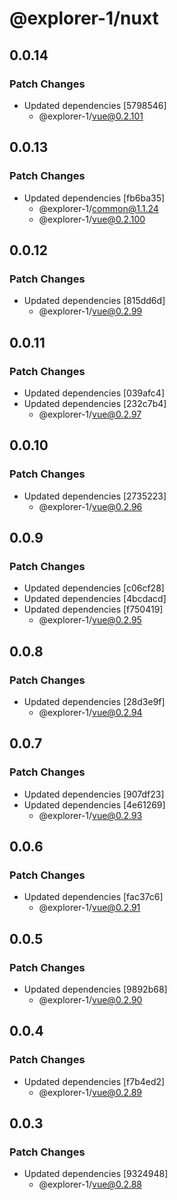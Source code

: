 # @explorer-1/nuxt

## 0.0.14

### Patch Changes

- Updated dependencies [5798546]
  - @explorer-1/vue@0.2.101

## 0.0.13

### Patch Changes

- Updated dependencies [fb6ba35]
  - @explorer-1/common@1.1.24
  - @explorer-1/vue@0.2.100

## 0.0.12

### Patch Changes

- Updated dependencies [815dd6d]
  - @explorer-1/vue@0.2.99

## 0.0.11

### Patch Changes

- Updated dependencies [039afc4]
- Updated dependencies [232c7b4]
  - @explorer-1/vue@0.2.97

## 0.0.10

### Patch Changes

- Updated dependencies [2735223]
  - @explorer-1/vue@0.2.96

## 0.0.9

### Patch Changes

- Updated dependencies [c06cf28]
- Updated dependencies [4bcdacd]
- Updated dependencies [f750419]
  - @explorer-1/vue@0.2.95

## 0.0.8

### Patch Changes

- Updated dependencies [28d3e9f]
  - @explorer-1/vue@0.2.94

## 0.0.7

### Patch Changes

- Updated dependencies [907df23]
- Updated dependencies [4e61269]
  - @explorer-1/vue@0.2.93

## 0.0.6

### Patch Changes

- Updated dependencies [fac37c6]
  - @explorer-1/vue@0.2.91

## 0.0.5

### Patch Changes

- Updated dependencies [9892b68]
  - @explorer-1/vue@0.2.90

## 0.0.4

### Patch Changes

- Updated dependencies [f7b4ed2]
  - @explorer-1/vue@0.2.89

## 0.0.3

### Patch Changes

- Updated dependencies [9324948]
  - @explorer-1/vue@0.2.88
